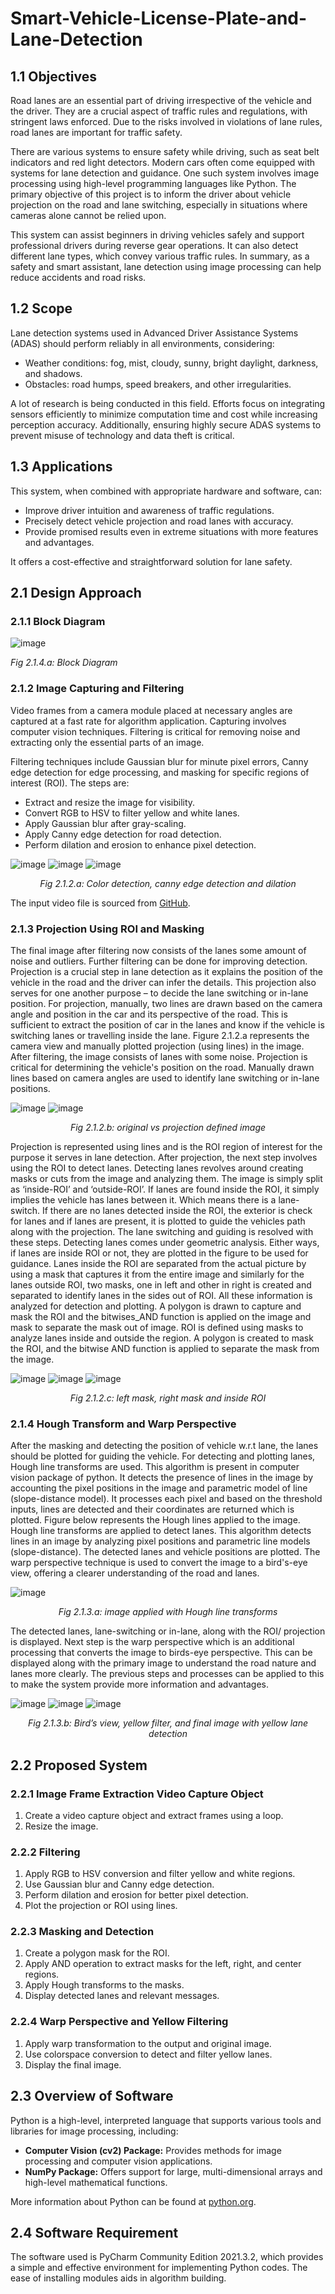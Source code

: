 # Smart-Vehicle-License-Plate-and-Lane-Detection

   <h2>1.1 Objectives</h2>
    <p>
        Road lanes are an essential part of driving irrespective of the vehicle and the driver. They are a crucial aspect of traffic rules and regulations, with stringent laws enforced. Due to the risks involved in violations of lane rules, road lanes are important for traffic safety.
    </p>
    <p>
        There are various systems to ensure safety while driving, such as seat belt indicators and red light detectors. Modern cars often come equipped with systems for lane detection and guidance. One such system involves image processing using high-level programming languages like Python. The primary objective of this project is to inform the driver about vehicle projection on the road and lane switching, especially in situations where cameras alone cannot be relied upon.
    </p>
    <p>
        This system can assist beginners in driving vehicles safely and support professional drivers during reverse gear operations. It can also detect different lane types, which convey various traffic rules. In summary, as a safety and smart assistant, lane detection using image processing can help reduce accidents and road risks.
    </p>

  <h2>1.2 Scope</h2>
    <p>
        Lane detection systems used in Advanced Driver Assistance Systems (ADAS) should perform reliably in all environments, considering:
    </p>
    <ul>
        <li>Weather conditions: fog, mist, cloudy, sunny, bright daylight, darkness, and shadows.</li>
        <li>Obstacles: road humps, speed breakers, and other irregularities.</li>
    </ul>
    <p>
        A lot of research is being conducted in this field. Efforts focus on integrating sensors efficiently to minimize computation time and cost while increasing perception accuracy. Additionally, ensuring highly secure ADAS systems to prevent misuse of technology and data theft is critical.
    </p>

  <h2>1.3 Applications</h2>
    <p>
        This system, when combined with appropriate hardware and software, can:
    </p>
    <ul>
        <li>Improve driver intuition and awareness of traffic regulations.</li>
        <li>Precisely detect vehicle projection and road lanes with accuracy.</li>
        <li>Provide promised results even in extreme situations with more features and advantages.</li>
    </ul>
    <p>
        It offers a cost-effective and straightforward solution for lane safety.
    </p>

  <h2>2.1 Design Approach</h2>

  <h3>2.1.1 Block Diagram</h3>
   
   ![image](https://github.com/user-attachments/assets/412de2c7-5d7b-480c-b559-37bb88575a17)
    <p><em>Fig 2.1.4.a: Block Diagram</em></p>


   <h3>2.1.2 Image Capturing and Filtering</h3>
    <p>
        Video frames from a camera module placed at necessary angles are captured at a fast rate for algorithm application. Capturing involves computer vision techniques. Filtering is critical for removing noise and extracting only the essential parts of an image.
    </p>
    <p>
        Filtering techniques include Gaussian blur for minute pixel errors, Canny edge detection for edge processing, and masking for specific regions of interest (ROI). The steps are:
    </p>
    <ul>
        <li>Extract and resize the image for visibility.</li>
        <li>Convert RGB to HSV to filter yellow and white lanes.</li>
        <li>Apply Gaussian blur after gray-scaling.</li>
        <li>Apply Canny edge detection for road detection.</li>
        <li>Perform dilation and erosion to enhance pixel detection.</li>
    </ul>
    
  ![image](https://github.com/user-attachments/assets/9bb49ae3-ee53-4ddf-8eb9-c29e97795c39)
  ![image](https://github.com/user-attachments/assets/d377dcf8-267b-40d7-b916-1ea2ae86aacd)
  ![image](https://github.com/user-attachments/assets/f0119b7e-add7-43b3-b8ff-c04a3e1eda9c)

<p align  = center><em>Fig 2.1.2.a: Color detection, canny edge detection and dilation</em></p>

    

   <p>
        The input video file is sourced from <a href="https://github.com/ysshah95/Lane-Detection-using-MATLAB/tree/master/Input">GitHub</a>.
    </p>

   <h3>2.1.3 Projection Using ROI and Masking</h3>
    <p>
      The final image after filtering now consists of the lanes some amount of noise and outliers. Further filtering can be done for improving detection. Projection is a crucial step in lane detection as it explains the position of the vehicle in the road and the driver can infer the details. This projection also serves for one another purpose – to decide the lane switching or in-lane position. For projection, manually, two lines are drawn based on the camera angle and position in the car and its perspective of the road. This is sufficient to extract the position of car in the lanes and know if the vehicle is switching lanes or travelling inside the lane. Figure 2.1.2.a represents the camera view and manually plotted projection (using lines) in the image.
After filtering, the image consists of lanes with some noise. Projection is critical for determining the vehicle's position on the road. Manually drawn lines based on camera angles are used to identify lane switching or in-lane positions.
    </p>

   ![image](https://github.com/user-attachments/assets/6c6ee541-d79f-49a4-9f3a-e0d29c79884a)
   ![image](https://github.com/user-attachments/assets/5563f67b-fb43-45d2-b84e-cd3381f8e677)
<p align  = center><em>Fig 2.1.2.b: original vs projection defined image</em></p>

    
  <p>
    Projection is represented using lines and is the ROI region of interest for the purpose it serves in lane detection. After projection, the next step involves using the ROI to detect lanes. Detecting lanes revolves around creating masks or cuts from the image and analyzing them. The image is simply split as ‘inside-ROI’ and ‘outside-ROI’. If lanes are found inside the ROI, it simply implies the vehicle has lanes between it. Which means there is a lane-switch. If there are no lanes detected inside the ROI, the exterior is check for lanes and if lanes are present, it is plotted to guide the vehicles path along with the projection. The lane switching and guiding is resolved with these steps. Detecting lanes comes under geometric analysis. Either ways, if lanes are inside ROI or not, they are plotted in the figure to be used for guidance. Lanes inside the ROI are separated from the actual picture by using a mask that captures it from the entire image and similarly for the lanes outside ROI, two masks, one in left and other in right is created and separated to identify lanes in the sides out of ROI. All these information is analyzed for detection and plotting. A polygon is drawn to capture and mask the ROI and the bitwises_AND function is applied on the image and mask to separate the mask out of image.
        ROI is defined using masks to analyze lanes inside and outside the region. A polygon is created to mask the ROI, and the bitwise AND function is applied to separate the mask from the image.
    </p>


   ![image](https://github.com/user-attachments/assets/c17db8c9-ddc7-468e-b925-27080e68ab08)
   ![image](https://github.com/user-attachments/assets/299a6ecf-6ef4-41a1-99ae-ba9e2735ecab)
   ![image](https://github.com/user-attachments/assets/0eb94822-2e3e-4e1b-9c68-4f92f8ce94d4)

  <p align  = center><em>Fig 2.1.2.c: left mask, right mask and inside ROI</em></p>

   
  <h3>2.1.4 Hough Transform and Warp Perspective</h3>
    <p>
      After the masking and detecting the position of vehicle w.r.t lane, the lanes should be plotted for guiding the vehicle. For detecting and plotting lanes, Hough line transforms are used. This algorithm is present in computer vision package of python. It detects the presence of lines in the image by accounting the pixel positions in the image and parametric model of line (slope-distance model). It processes each pixel and based on the threshold inputs, lines are detected and their coordinates are returned which is plotted. Figure below represents the Hough lines applied to the image.
        Hough line transforms are applied to detect lanes. This algorithm detects lines in an image by analyzing pixel positions and parametric line models (slope-distance). The detected lanes and vehicle positions are plotted. The warp perspective technique is used to convert the image to a bird's-eye view, offering a clearer understanding of the road and lanes.
    </p>

  ![image](https://github.com/user-attachments/assets/ac171f30-ee42-42c0-bbce-1936f32d6b1d)
 <p align  = center><em>Fig 2.1.3.a: image applied with Hough line transforms</em></p>

 <p>The detected lanes, lane-switching or in-lane, along with the ROI/ projection is displayed. Next step is the warp perspective which is an additional processing that converts the image to birds-eye perspective. This can be displayed along with the primary image to understand the road nature and lanes more clearly. The previous steps and processes can be applied to this to make the system provide more information and advantages.</p>

 ![image](https://github.com/user-attachments/assets/3059077b-1b5d-49cc-a27a-b15262a0cfe3)
![image](https://github.com/user-attachments/assets/e95e12ee-810e-4463-a2e0-940b7a419433)
![image](https://github.com/user-attachments/assets/37c858a2-6110-4190-b259-4fa471064ef3)
<p align  = center><em>Fig 2.1.3.b: Bird’s view, yellow filter, and final image with yellow lane detection</em></p>

  <h2>2.2 Proposed System</h2>
    <h3>2.2.1 Image Frame Extraction Video Capture Object</h3>
    <ol>
        <li>Create a video capture object and extract frames using a loop.</li>
        <li>Resize the image.</li>
    </ol>

   <h3>2.2.2 Filtering</h3>
    <ol>
        <li>Apply RGB to HSV conversion and filter yellow and white regions.</li>
        <li>Use Gaussian blur and Canny edge detection.</li>
        <li>Perform dilation and erosion for better pixel detection.</li>
        <li>Plot the projection or ROI using lines.</li>
    </ol>

   <h3>2.2.3 Masking and Detection</h3>
    <ol>
        <li>Create a polygon mask for the ROI.</li>
        <li>Apply AND operation to extract masks for the left, right, and center regions.</li>
        <li>Apply Hough transforms to the masks.</li>
        <li>Display detected lanes and relevant messages.</li>
    </ol>

   <h3>2.2.4 Warp Perspective and Yellow Filtering</h3>
    <ol>
        <li>Apply warp transformation to the output and original image.</li>
        <li>Use colorspace conversion to detect and filter yellow lanes.</li>
        <li>Display the final image.</li>
    </ol>

   <h2>2.3 Overview of Software</h2>
    <p>
        Python is a high-level, interpreted language that supports various tools and libraries for image processing, including:
    </p>
    <ul>
        <li><strong>Computer Vision (cv2) Package:</strong> Provides methods for image processing and computer vision applications.</li>
        <li><strong>NumPy Package:</strong> Offers support for large, multi-dimensional arrays and high-level mathematical functions.</li>
    </ul>
    <p>
        More information about Python can be found at <a href="https://www.python.org/">python.org</a>.
    </p>

 <h2>2.4 Software Requirement</h2>
    <p>
        The software used is PyCharm Community Edition 2021.3.2, which provides a simple and effective environment for implementing Python codes. The ease of installing modules aids in algorithm building.
    </p>
</body>
</html>
